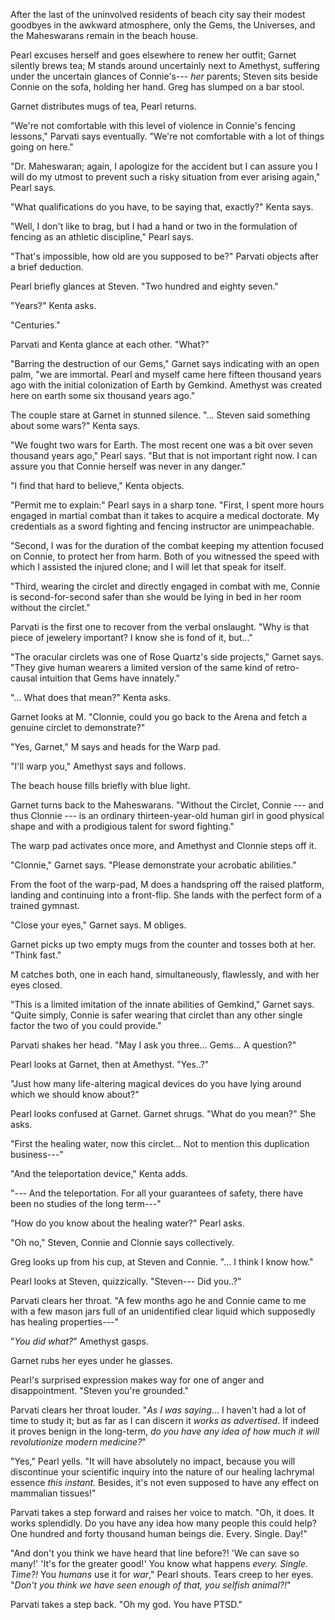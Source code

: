 After the last of the uninvolved residents of beach city say their modest goodbyes
in the awkward atmosphere, only the Gems, the Universes, and the Maheswarans remain
in the beach house.

Pearl excuses herself and goes elsewhere to renew her outfit; Garnet silently brews
tea; M stands around uncertainly next to Amethyst, suffering under the uncertain glances
of Connie's--- *her* parents; Steven sits beside Connie on the sofa, holding her hand. Greg
has slumped on a bar stool.

Garnet distributes mugs of tea, Pearl returns.

"We're not comfortable with this level of violence in Connie's fencing lessons,"
Parvati says eventually. "We're not comfortable with a lot of things going
on here."

"Dr. Maheswaran; again, I apologize for the accident but I can assure you I will
do my utmost to prevent such a risky situation from ever arising again," Pearl says.

"What qualifications do you have, to be saying that, exactly?" Kenta says.

"Well, I don't like to brag, but I had a hand or two in the formulation of
fencing as an athletic discipline," Pearl says.

"That's impossible, how old are you supposed to be?" Parvati objects after a
brief deduction.

Pearl briefly glances at Steven. "Two hundred and eighty seven."

"Years?" Kenta asks.

"Centuries."

Parvati and Kenta glance at each other. "What?"

"Barring the destruction of our Gems," Garnet says indicating with an open palm, "we
are immortal. Pearl and myself came here fifteen thousand years ago with the initial colonization
of Earth by Gemkind. Amethyst was created here on earth some six thousand years ago."

The couple stare at Garnet in stunned silence. "... Steven said something about some wars?" Kenta says.

"We fought two wars for Earth. The most recent one was a bit over seven thousand years ago,"
Pearl says. "But that is not important right now. I can assure you that Connie herself was
never in any danger."

"I find that hard to believe," Kenta objects.

"Permit me to explain:" Pearl says in a sharp tone. "First, I spent more hours engaged
in martial combat than it takes to acquire a medical doctorate. My credentials as a sword
fighting and fencing instructor are unimpeachable.

"Second, I was for the duration of the combat keeping my attention focused on Connie,
to protect her from harm. Both of you witnessed the speed with which I assisted the
injured clone; and I will let that speak for itself.

"Third, wearing the circlet and directly engaged in combat with me, Connie is second-for-second
safer than she would be lying in bed in her room without the circlet."

Parvati is the first one to recover from the verbal onslaught.
"Why is that piece of jewelery important? I know she is fond of it, but..."

"The oracular circlets was one of Rose Quartz's side projects," Garnet says. 
"They give human wearers a limited version of the same kind of retro-causal
intuition that Gems have innately."

"... What does that mean?" Kenta asks.

Garnet looks at M. "Clonnie, could you go back to the Arena and fetch a genuine circlet to
demonstrate?"

"Yes, Garnet," M says and heads for the Warp pad.

"I'll warp you," Amethyst says and follows.

The beach house fills briefly with blue light.

Garnet turns back to the Maheswarans. "Without the Circlet, Connie --- and thus Clonnie ---
is an ordinary thirteen-year-old human girl in good physical shape and with a prodigious
talent for sword fighting."

The warp pad activates once more, and Amethyst and Clonnie steps off it.

"Clonnie," Garnet says. "Please demonstrate your acrobatic abilities."

From the foot of the warp-pad, M does a handspring off the raised platform, landing and
continuing into a front-flip. She lands with the perfect form of a trained gymnast.

"Close your eyes," Garnet says. M obliges.

Garnet picks up two empty mugs from the counter and tosses both at her. "Think fast."

M catches both, one in each hand, simultaneously, flawlessly, and with her eyes closed.

"This is a limited imitation of the innate abilities of Gemkind," Garnet says. "Quite simply,
Connie is safer wearing that circlet than any other single factor the two of you could provide."

Parvati shakes her head. "May I ask you three... Gems... A question?"

Pearl looks at Garnet, then at Amethyst. "Yes..?"

"Just how many life-altering magical devices do you have lying around which we should know about?"

Pearl looks confused at Garnet. Garnet shrugs. "What do you mean?" She asks.

"First the healing water, now this circlet... Not to mention this duplication business---"

"And the teleportation device," Kenta adds.

"--- And the teleportation. For all your guarantees of safety, there have been no studies
of the long term---"

"How do you know about the healing water?" Pearl asks.

"Oh no," Steven, Connie and Clonnie says collectively.

Greg looks up from his cup, at Steven and Connie. "... I think I know how."

Pearl looks at Steven, quizzically. "Steven--- Did you..?"

Parvati clears her throat. "A few months ago he and Connie came to me with
a few mason jars full of an unidentified clear liquid which supposedly has healing properties---"

"*You did what?*" Amethyst gasps.

Garnet rubs her eyes under he glasses.

Pearl's surprised expression makes way for one of anger and disappointment. "Steven you're grounded."

Parvati clears her throat louder. "*As I was saying*... I haven't had a lot of time to study
it; but as far as I can discern it *works as advertised*. If indeed it proves benign in the long-term,
*do you have any idea of how much it will revolutionize modern medicine?*"

"Yes," Pearl yells. "It will have absolutely no impact, because you will discontinue your scientific
inquiry into the nature of our healing lachrymal essence *this instant.* Besides, it's not even supposed
to have any effect on mammalian tissues!"

Parvati takes a step forward and raises her voice to match.
"Oh, it does. It works splendidly. Do you have any idea how many people this could help?
One hundred and forty thousand human beings die. Every. Single. Day!"

"And don't you think we have heard that line before?! 'We can save so many!' 'It's for the greater
good!' You know what happens *every. Single. Time?!* You *humans* use it for *war*," Pearl shouts.
Tears creep to her eyes. "*Don't you think we have seen enough of that, you selfish animal?!*"

Parvati takes a step back. "Oh my god. You have PTSD."
